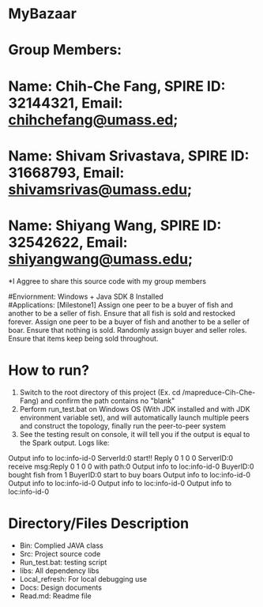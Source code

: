 # MyBazaar
# Group Members: 
# Name: Chih-Che Fang, SPIRE ID: 32144321, Email: chihchefang@umass.ed;
# Name: Shivam Srivastava, SPIRE ID: 31668793, Email: shivamsrivas@umass.edu; 
# Name: Shiyang Wang, SPIRE ID: 32542622, Email: shiyangwang@umass.edu;

*I Aggree to share this source code with my group members

#Enviornment: Windows + Java SDK 8 Installed  
#Applications:
[Milestone1]
Assign one peer to be a buyer of fish and another to be a seller of fish. Ensure that all fish is sold and restocked forever.
Assign one peer to be a buyer of fish and another to be a seller of boar. Ensure that nothing is sold.
Randomly assign buyer and seller roles. Ensure that items keep being sold throughout.


# How to run?  
1. Switch to the root directory of this project (Ex. cd /mapreduce-Cih-Che-Fang) and confirm the path contains no "blank"  
2. Perform run_test.bat on Windows OS (With JDK installed and with JDK environment variable set), and will automatically launch multiple peers and construct the topology, finally run the peer-to-peer system
3. See the testing result on console, it will tell you if the output is equal to the Spark output. Logs like:  

Output info to loc:info-id-0
ServerId:0 start!!
Reply 0 1 0 0
ServerID:0 receive msg:Reply 0 1 0 0 with path:0
Output info to loc:info-id-0
BuyerID:0 bought fish from 1
BuyerID:0 start to buy boars
Output info to loc:info-id-0
Output info to loc:info-id-0
Output info to loc:info-id-0
Output info to loc:info-id-0


# Directory/Files Description
-	Bin: Complied JAVA class
-	Src: Project source code
-	Run_test.bat: testing script
-	libs: All dependency libs
-	Local_refresh: For local debugging use
-	Docs: Design documents
-	Read.md: Readme file
